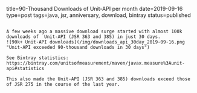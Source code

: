 title=90-Thousand Downloads of Unit-API per month
date=2019-09-16
type=post
tags=java, jsr, anniversary, download, bintray
status=published
~~~~~~

A few weeks ago a massive download surge started with almost 100k downloads of  Unit-API (JSR 363 and 385) in just 30 days.
![90k+ Unit-API downloads](/img/downloads_api_30day_2019-09-16.png "Unit-API exceeded 90-thousand downloads in 30 days")

See Bintray statistics:
https://bintray.com/unitsofmeasurement/maven/javax.measure%3Aunit-api#statistics

This also made the Unit-API (JSR 363 and 385) downloads exceed those of JSR 275 in the course of the last year.